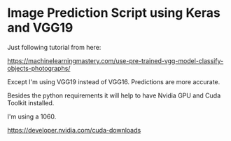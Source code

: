 # Image Prediction Script using Keras and VGG19

Just following tutorial from here:

https://machinelearningmastery.com/use-pre-trained-vgg-model-classify-objects-photographs/

Except I'm using VGG19 instead of VGG16. Predictions are more accurate.

Besides the python requirements it will help to have Nvidia GPU and Cuda Toolkit installed.

I'm using a 1060.

https://developer.nvidia.com/cuda-downloads



